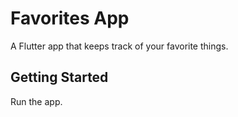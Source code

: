 # Favorites App

A Flutter app that keeps track of your favorite things.

## Getting Started

Run the app.

